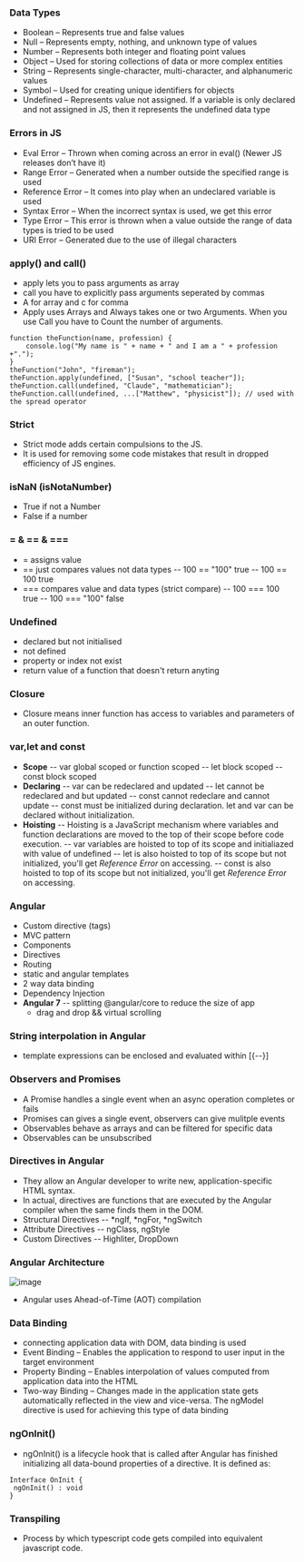 ### Data Types
- Boolean – Represents true and false values
- Null – Represents empty, nothing, and unknown type of values
- Number – Represents both integer and floating point values
- Object – Used for storing collections of data or more complex entities
- String – Represents single-character, multi-character, and alphanumeric values
- Symbol – Used for creating unique identifiers for objects
- Undefined – Represents value not assigned. If a variable is only declared and not assigned in JS, then it represents the undefined data type
### Errors in JS
- Eval Error – Thrown when coming across an error in eval() (Newer JS releases don’t have it)
- Range Error – Generated when a number outside the specified range is used
- Reference Error – It comes into play when an undeclared variable is used
- Syntax Error – When the incorrect syntax is used, we get this error
- Type Error – This error is thrown when a value outside the range of data types is tried to be used
- URI Error – Generated due to the use of illegal characters
### apply() and call()
- apply lets you to pass arguments as array
- call you have to explicitly pass arguments seperated by commas
- A for array and c for comma
- Apply uses Arrays and Always takes one or two Arguments. When you use Call you have to Count the number of arguments.
```
function theFunction(name, profession) {
    console.log("My name is " + name + " and I am a " + profession +".");
}
theFunction("John", "fireman");
theFunction.apply(undefined, ["Susan", "school teacher"]);
theFunction.call(undefined, "Claude", "mathematician");
theFunction.call(undefined, ...["Matthew", "physicist"]); // used with the spread operator
```
### Strict
- Strict mode adds certain compulsions to the JS.
- It is used for removing some code mistakes that result in dropped efficiency of JS engines.
### isNaN (isNotaNumber)
- True if not a Number
- False if a number
### = & == & ===
- = assigns value
- == just compares values not data types
    -- 100 == "100" true
    -- 100 == 100 true
- === compares value and data types (strict compare)
    -- 100 === 100 true
    -- 100 === "100" false
### Undefined
- declared but not initialised
- not defined
- property or index not exist
- return value of a function that doesn't return anyting
### Closure
- Closure means inner function has access to variables and parameters of an outer function.
### var,let and const
- **Scope**
    -- var global scoped or function scoped
    -- let block scoped
    -- const block scoped
- **Declaring**
    -- var can be redeclared and updated
    -- let cannot be redeclared and but updated
    -- const cannot redeclare and cannot update
    -- const must be initialized during declaration. let and var can be declared without initialization.
- **Hoisting**
    -- Hoisting is a JavaScript mechanism where variables and function declarations are moved to the top of their scope before code execution.
    -- var variables are hoisted to top of its scope and initialiazed with value of undefined
    -- let is also hoisted to top of its scope but not initialized, you'll get *Reference Error* on accessing.
    -- const is also hoisted to top of its scope but not initialized, you'll get *Reference Error* on accessing.
### Angular
- Custom directive (tags)
- MVC pattern
- Components
- Directives
- Routing
- static and angular templates
- 2 way data binding
- Dependency Injection
- **Angular 7**
    -- splitting @angular/core to reduce the size of app
    - drag and drop && virtual scrolling
### String interpolation in Angular
- template expressions can be enclosed and evaluated within [{--}]
### Observers and Promises
- A Promise handles  a single event when an async operation completes or fails
- Promises can gives a single event, observers can give mulitple events
- Observables behave as arrays and can be filtered for specific data
- Observables can be unsubscribed
### Directives in Angular
- They allow an Angular developer to write new, application-specific HTML syntax.
- In actual, directives are functions that are executed by the Angular compiler when the same finds them in the DOM.
- Structural Directives
    -- *ngIf, *ngFor, *ngSwitch
- Attribute Directives
    -- ngClass, ngStyle
- Custom Directives
    -- Highliter, DropDown
### Angular Architecture
![image](https://hackr.io/blog/uploads/images/1570190912nVsPYyUCFu.jpg)
- Angular uses Ahead-of-Time (AOT) compilation
### Data Binding
- connecting application data with DOM, data binding is used
- Event Binding – Enables the application to respond to user input in the target environment
- Property Binding – Enables interpolation of values computed from application data into the HTML
- Two-way Binding – Changes made in the application state gets automatically reflected in the view and vice-versa. The ngModel directive is used for achieving this type of data binding
### ngOnInit()
- ngOnInit() is a lifecycle hook that is called after Angular has finished initializing all data-bound properties of a directive. It is defined as:
```
Interface OnInit {
 ngOnInit() : void
}
```
### Transpiling
- Process by which typescript code gets compiled into equivalent javascript code.
